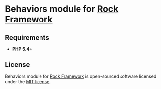 Behaviors module for [Rock Framework](https://github.com/romeOz/rock)
=================


Requirements
-------------------
 * **PHP 5.4+**

License
-------------------

Behaviors module for [Rock Framework](https://github.com/romeOz/rock) is open-sourced software licensed under the [MIT license](http://opensource.org/licenses/MIT).